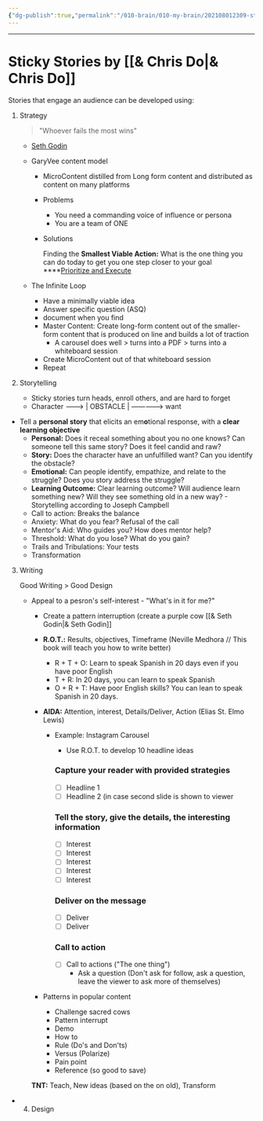 ```yaml
---
{"dg-publish":true,"permalink":"/010-brain/010-my-brain/202108012309-sticky-stories/","created":"2021-08-01T23:09:30.000-04:00","updated":"2025-03-21T17:21:14.812-04:00"}
---
```


---

# Sticky Stories by [[& Chris Do\|& Chris Do]]

Stories that engage an audience can be developed using:

1.  Strategy
    
    > "Whoever fails the most wins"
    
    -   [Seth Godin](https://www.notion.so/Seth-Godin-3e647467c41440119288d812275b0712)
        
    -   GaryVee content model
        
        -   MicroContent distilled from Long form content and distributed as content on many platforms
            
        -   Problems
            
            -   You need a commanding voice of influence or persona
            -   You are a team of ONE
        -   Solutions
            
            Finding the **Smallest Viable Action:** What is the one thing you can do today to get you one step closer to your goal ****[Prioritize and Execute](https://www.notion.so/Prioritize-and-Execute-cf9286368d11452ca04ec3d034d5edfd)
            
    -   The Infinite Loop
        
        -   Have a minimally viable idea
        -   Answer specific question (ASQ)
        -   document when you find
        -   Master Content: Create long-form content out of the smaller-form content that is produced on line and builds a lot of traction
            -   A carousel does well > turns into a PDF > turns into a whiteboard session
        -   Create MicroContent out of that whiteboard session
        -   Repeat
2.  Storytelling
    - Sticky stories turn heads, enroll others, and are hard to forget
    -   Character ———> | OBSTACLE | —————> want
    
   -	Tell a **personal story** that elicits an em**o**tional response, with a **clear learning objective**
        -   **Personal:** Does it receal something about you no one knows? Can someone tell this same story? Does it feel candid and raw?
        -   **Story:** Does the character have an unfulfilled want? Can you identify the obstacle?
        -   **Emotional:** Can people identify, empathize, and relate to the struggle? Does you story address the struggle?
        -   **Learning Outcome:** Clear learning outcome? Will audience learn something new? Will they see something old in a new way?
    -   Storytelling according to Joseph Campbell
        -   Call to action: Breaks the balance
        -   Anxiety: What do you fear? Refusal of the call
        -   Mentor's Aid: Who guides you? How does mentor help?
        -   Threshold: What do you lose? What do you gain?
        -   Trails and Tribulations: Your tests
        -   Transformation
3.  Writing
    
    Good Writing > Good Design
    
    -   Appeal to a pesron's self-interest - "What's in it for me?"
        
        -   Create a pattern interruption (create a purple cow [[& Seth Godin\|& Seth Godin]]
            
        -   **R.O.T.:** Results, objectives, Timeframe (Neville Medhora // This book will teach you how to write better)
            
            -   R + T + O: Learn to speak Spanish in 20 days even if you have poor English
            -   T + R: In 20 days, you can learn to speak Spanish
            -   O + R + T: Have poor English skills? You can lean to speak Spanish in 20 days.
        -   **AIDA:** Attention, interest, Details/Deliver, Action (Elias St. Elmo Lewis)
            
            -   Example: Instagram Carousel
                
                -   Use R.O.T. to develop 10 headline ideas
                
                ### Capture your reader with provided strategies
                
                -   [ ] Headline 1
                -   [ ] Headline 2 (in case second slide is shown to viewer
                
                ### Tell the story, give the details, the interesting information
                
                -   [ ] Interest
                -   [ ] Interest
                -   [ ] Interest
                -   [ ] Interest
                -   [ ] Interest
                
                ### Deliver on the message
                
                -   [ ] Deliver
                -   [ ] Deliver
                
                ### Call to action
                
                -   [ ] Call to actions ("The one thing")
                    -   Ask a question (Don't ask for follow, ask a question, leave the viewer to ask more of themselves)
        -   Patterns in popular content
            
            -   Challenge sacred cows
            -   Pattern interrupt
            -   Demo
            -   How to
            -   Rule (Do's and Don'ts)
            -   Versus (Polarize)
            -   Pain point
            -   Reference (so good to save)
        
        **TNT:** Teach, New ideas (based on the on old), Transform
        
-   4.  Design